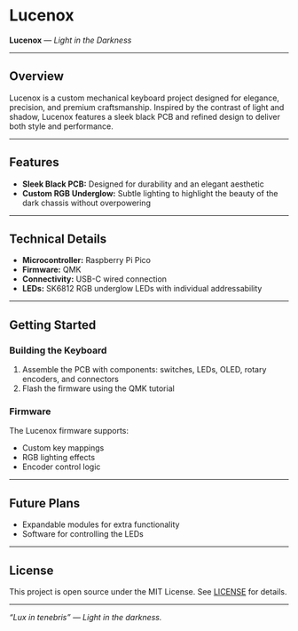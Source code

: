 # Lucenox

**Lucenox** — *Light in the Darkness*

---

## Overview

Lucenox is a custom mechanical keyboard project designed for elegance, precision, and premium craftsmanship. Inspired by the contrast of light and shadow, Lucenox features a sleek black PCB and refined design to deliver both style and performance.

---

## Features

- **Sleek Black PCB:** Designed for durability and an elegant aesthetic
- **Custom RGB Underglow:** Subtle lighting to highlight the beauty of the dark chassis without overpowering

---

## Technical Details

- **Microcontroller:** Raspberry Pi Pico 
- **Firmware:** QMK
- **Connectivity:** USB-C wired connection
- **LEDs:** SK6812 RGB underglow LEDs with individual addressability

---

## Getting Started

### Building the Keyboard

1. Assemble the PCB with components: switches, LEDs, OLED, rotary encoders, and connectors
2. Flash the firmware using the QMK tutorial

### Firmware

The Lucenox firmware supports:

- Custom key mappings
- RGB lighting effects
- Encoder control logic

---

## Future Plans

- Expandable modules for extra functionality
- Software for controlling the LEDs

---

## License

This project is open source under the MIT License. See [LICENSE](LICENSE) for details.

---

*“Lux in tenebris” — Light in the darkness.*
